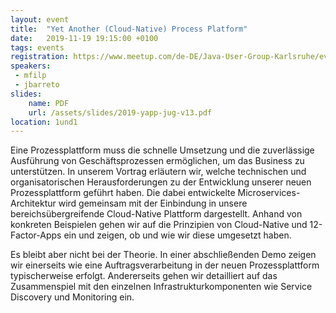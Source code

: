 ```yaml
---
layout: event
title:  "Yet Another (Cloud-Native) Process Platform"
date:   2019-11-19 19:15:00 +0100
tags: events
registration: https://www.meetup.com/de-DE/Java-User-Group-Karlsruhe/events/265619998
speakers:
 - mfilp
 - jbarreto
slides:
    name: PDF
    url: /assets/slides/2019-yapp-jug-v13.pdf
location: 1und1
---
```


Eine Prozessplattform muss die schnelle Umsetzung und die zuverlässige Ausführung von Geschäftsprozessen ermöglichen, um das Business zu unterstützen. In unserem Vortrag erläutern wir, welche technischen und organisatorischen Herausforderungen zu der Entwicklung unserer neuen Prozessplattform geführt haben. Die dabei entwickelte Microservices-Architektur wird gemeinsam mit der Einbindung in unsere bereichsübergreifende Cloud-Native Plattform dargestellt. Anhand von konkreten Beispielen gehen wir auf die Prinzipien von Cloud-Native und 12-Factor-Apps ein und zeigen, ob und wie wir diese umgesetzt haben.

Es bleibt aber nicht bei der Theorie. In einer abschließenden Demo zeigen wir einerseits wie eine Auftragsverarbeitung in der neuen Prozessplattform typischerweise erfolgt. Andererseits gehen wir detailliert auf das Zusammenspiel mit den einzelnen Infrastrukturkomponenten wie Service Discovery und Monitoring ein.